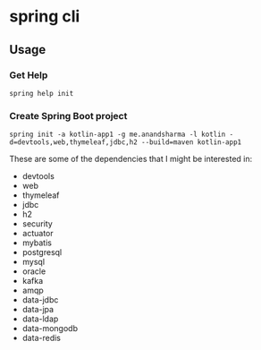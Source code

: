 # spring cli

## Usage

### Get Help
```
spring help init
```

### Create Spring Boot project

```
spring init -a kotlin-app1 -g me.anandsharma -l kotlin -d=devtools,web,thymeleaf,jdbc,h2 --build=maven kotlin-app1
```

These are some of the dependencies that I might be interested in:

- devtools
- web
- thymeleaf
- jdbc
- h2
- security
- actuator
- mybatis
- postgresql
- mysql
- oracle
- kafka
- amqp
- data-jdbc
- data-jpa
- data-ldap
- data-mongodb
- data-redis
